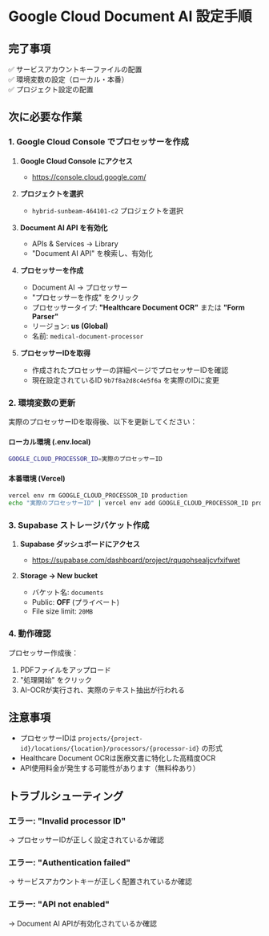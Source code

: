 # Google Cloud Document AI 設定手順

## 完了事項
✅ サービスアカウントキーファイルの配置  
✅ 環境変数の設定（ローカル・本番）  
✅ プロジェクト設定の配置  

## 次に必要な作業

### 1. Google Cloud Console でプロセッサーを作成

1. **Google Cloud Console にアクセス**
   - https://console.cloud.google.com/

2. **プロジェクトを選択**
   - `hybrid-sunbeam-464101-c2` プロジェクトを選択

3. **Document AI API を有効化**
   - APIs & Services → Library
   - "Document AI API" を検索し、有効化

4. **プロセッサーを作成**
   - Document AI → プロセッサー
   - "プロセッサーを作成" をクリック
   - プロセッサータイプ: **"Healthcare Document OCR"** または **"Form Parser"**
   - リージョン: **us (Global)**
   - 名前: `medical-document-processor`

5. **プロセッサーIDを取得**
   - 作成されたプロセッサーの詳細ページでプロセッサーIDを確認
   - 現在設定されているID `9b7f8a2d8c4e5f6a` を実際のIDに変更

### 2. 環境変数の更新

実際のプロセッサーIDを取得後、以下を更新してください：

#### ローカル環境 (.env.local)
```bash
GOOGLE_CLOUD_PROCESSOR_ID=実際のプロセッサーID
```

#### 本番環境 (Vercel)
```bash
vercel env rm GOOGLE_CLOUD_PROCESSOR_ID production
echo "実際のプロセッサーID" | vercel env add GOOGLE_CLOUD_PROCESSOR_ID production
```

### 3. Supabase ストレージバケット作成

1. **Supabase ダッシュボードにアクセス**
   - https://supabase.com/dashboard/project/rquqohsealjcvfxifwet

2. **Storage → New bucket**
   - バケット名: `documents`
   - Public: **OFF** (プライベート)
   - File size limit: `20MB`

### 4. 動作確認

プロセッサー作成後：
1. PDFファイルをアップロード
2. "処理開始" をクリック
3. AI-OCRが実行され、実際のテキスト抽出が行われる

## 注意事項

- プロセッサーIDは `projects/{project-id}/locations/{location}/processors/{processor-id}` の形式
- Healthcare Document OCRは医療文書に特化した高精度OCR
- API使用料金が発生する可能性があります（無料枠あり）

## トラブルシューティング

### エラー: "Invalid processor ID"
→ プロセッサーIDが正しく設定されているか確認

### エラー: "Authentication failed"
→ サービスアカウントキーが正しく配置されているか確認

### エラー: "API not enabled"
→ Document AI APIが有効化されているか確認